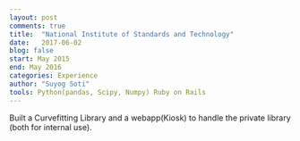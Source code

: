```yaml
---
layout: post
comments: true
title:  "National Institute of Standards and Technology"
date:   2017-06-02
blog: false
start: May 2015
end: May 2016
categories: Experience
author: "Suyog Soti"
tools: Python(pandas, Scipy, Numpy) Ruby on Rails
---
```


Built a Curvefitting Library and a webapp(Kiosk) to handle the private library (both for internal use).